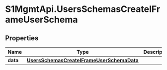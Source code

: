 # S1MgmtApi.UsersSchemasCreateIFrameUserSchema

## Properties
Name | Type | Description | Notes
------------ | ------------- | ------------- | -------------
**data** | [**UsersSchemasCreateIFrameUserSchemaData**](UsersSchemasCreateIFrameUserSchemaData.md) |  | 


